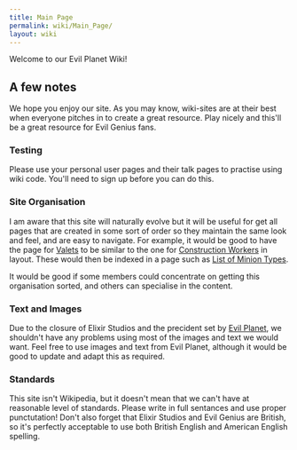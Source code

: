 ```yaml
---
title: Main Page
permalink: wiki/Main_Page/
layout: wiki
---
```


Welcome to our Evil Planet Wiki!

A few notes
-----------

We hope you enjoy our site. As you may know, wiki-sites are at their
best when everyone pitches in to create a great resource. Play nicely
and this'll be a great resource for Evil Genius fans.

### Testing

Please use your personal user pages and their talk pages to practise
using wiki code. You'll need to sign up before you can do this.

### Site Organisation

I am aware that this site will naturally evolve but it will be useful
for get all pages that are created in some sort of order so they
maintain the same look and feel, and are easy to navigate. For example,
it would be good to have the page for [Valets](/wiki/Valets "wikilink") to be
similar to the one for [Construction
Workers](/wiki/Construction_Workers "wikilink") in layout. These would then be
indexed in a page such as [List of Minion
Types](/wiki/List_of_Minion_Types "wikilink").

It would be good if some members could concentrate on getting this
organisation sorted, and others can specialise in the content.

### Text and Images

Due to the closure of Elixir Studios and the precident set by [Evil
Planet](http://www.evilplanet.com), we shouldn't have any problems using
most of the images and text we would want. Feel free to use images and
text from Evil Planet, although it would be good to update and adapt
this as required.

### Standards

This site isn't Wikipedia, but it doesn't mean that we can't have at
reasonable level of standards. Please write in full sentances and use
proper punctutation! Don't also forget that Elixir Studios and Evil
Genius are British, so it's perfectly acceptable to use both British
English and American English spelling.
